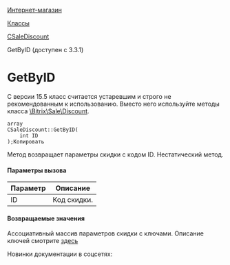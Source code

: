 [Интернет-магазин](/api_help/sale/index.php)

[Классы](/api_help/sale/classes/index.php)

[CSaleDiscount](/api_help/sale/classes/csalediscount/index.php)

GetByID (доступен с 3.3.1)

GetByID
=======

С версии 15.5 класс считается устаревшим и строго не рекомендованным к использованию. Вместо него используйте методы класса [\Bitrix\Sale\Discount](https://dev.1c-bitrix.ru/api_d7/bitrix/sale/discount/index.php).

```
array
CSaleDiscount::GetByID(
	int ID
);Копировать
```

Метод возвращает параметры скидки с кодом ID. Нестатический метод.

#### Параметры вызова

| Параметр | Описание |
| --- | --- |
| ID | Код скидки. |

#### Возвращаемые значения

Ассоциативный массив параметров скидки с ключами. Описание ключей смотрите [здесь](https://dev.1c-bitrix.ru/api_d7/bitrix/sale/classes/internals/discounttable/index.php#fields)

Новинки документации в соцсетях:
